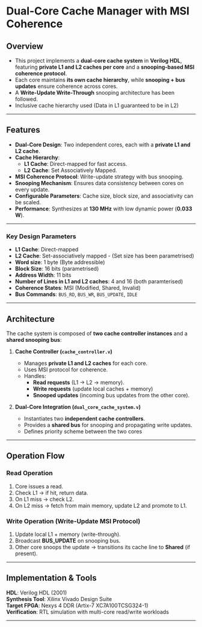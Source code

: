 # Dual-Core Cache Manager with MSI Coherence  


## Overview  
- This project implements a **dual-core cache system** in **Verilog HDL**, featuring **private L1 and L2 caches per core** and a **snooping-based MSI coherence protocol**.  
- Each core maintains **its own cache hierarchy**, while **snooping + bus updates** ensure coherence across cores.  
- A **Write-Update Write-Through** snooping architecture has been followed. 
- Inclusive cache hierarchy used (Data in L1 guaranteed to be in L2)

---

## Features  
- **Dual-Core Design**: Two independent cores, each with a **private L1 and L2 cache**.  
- **Cache Hierarchy**:  
  - **L1 Cache**: Direct-mapped for fast access.  
  - **L2 Cache**: Set Associatively Mapped.  
- **MSI Coherence Protocol**: Write-update strategy with bus snooping.  
- **Snooping Mechanism**: Ensures data consistency between cores on every update.  
- **Configurable Parameters**: Cache size, block size, and associativity can be scaled.  
- **Performance**: Synthesizes at **130 MHz** with low dynamic power (**0.033 W**).  

---

### Key Design Parameters  

- **L1 Cache**: Direct-mapped 
- **L2 Cache**: Set-associatively mapped - (Set size has been parametrised)
- **Word size**: 1 byte (Byte addressible)
- **Block Size**: 16 bits (parametrised) 
- **Address Width**: 11 bits  
- **Number of Lines in L1 and L2 caches**: 4 and 16 (both paramterised)
- **Coherence States**: MSI (Modified, Shared, Invalid)  
- **Bus Commands**: `BUS_RD`, `BUS_WR`, `BUS_UPDATE`, `IDLE`  

---

## Architecture  

The cache system is composed of **two cache controller instances** and a **shared snooping bus**:  

1. **Cache Controller (`cache_controller.v`)**  
   - Manages **private L1 and L2 caches** for each core.  
   - Uses MSI protocol for coherence.  
   - Handles:  
     - **Read requests** (L1 → L2 → memory).  
     - **Write requests** (update local caches + memory) 
     - **Snooped updates** (incoming bus updates from the other core).  
 

2. **Dual-Core Integration (`dual_core_cache_system.v`)**  
   - Instantiates two **independent cache controllers**.  
   - Provides a **shared bus** for snooping and propagating write updates.
   - Defines priority scheme between the two cores 

---

## Operation Flow  

### Read Operation  
1. Core issues a read.  
2. Check L1 → if hit, return data.  
3. On L1 miss → check L2.  
4. On L2 miss → fetch from main memory, update L2 and promote to L1.  

### Write Operation (Write-Update MSI Protocol)  
1. Update local L1 + memory (write-through).  
2. Broadcast **BUS_UPDATE** on snooping bus.  
3. Other core snoops the update → transitions its cache line to **Shared** (if present).  

---

## Implementation & Tools  

**HDL**: Verilog HDL (2001)  
**Synthesis Tool**: Xilinx Vivado Design Suite  
**Target FPGA**: Nexys 4 DDR (Artix-7 XC7A100TCSG324-1)  
**Verification**: RTL simulation with multi-core read/write workloads  

---


